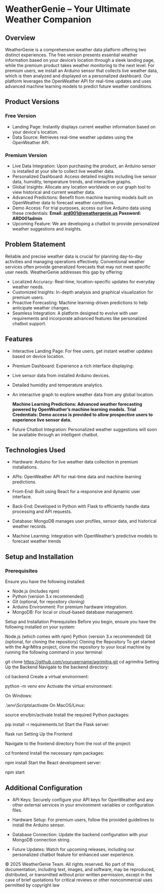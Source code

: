 # WeatherGenie – Your Ultimate Weather Companion
## Overview
WeatherGenie is a comprehensive weather data platform offering two distinct experiences. The free version presents essential weather information based on your device’s location through a sleek landing page, while the premium product takes weather monitoring to the next level. For premium users, we install an Arduino sensor that collects live weather data, which is then analyzed and displayed on a personalized dashboard. Our platform leverages the OpenWeather API for real-time updates and uses advanced machine learning models to predict future weather conditions.

## Product Versions
### Free Version
  - Landing Page: Instantly displays current weather information based on your device's location.
  - Data Source: Retrieves real-time weather updates using the OpenWeather API.

### Premium Version
  - Live Data Integration: Upon purchasing the product, an Arduino sensor is installed at your site to collect live weather data.
  - Personalized Dashboard: Access detailed insights including live sensor data, humidity, temperature trends, and interactive graphs.
  - Global Insights: Allocate any location worldwide on our graph tool to view historical and current weather data.
  - Advanced Predictions: Benefit from machine learning models built on OpenWeather data to forecast weather conditions.
  - Demo Access: For trial purposes, access our live Arduino data using these credentials:
   **Email: ard001@weathergenie.us**
    **Password: ARD001admin**
  - Upcoming Feature: We are developing a chatbot to provide personalized weather suggestions and insights.

## Problem Statement
Reliable and precise weather data is crucial for planning day-to-day activities and managing operations effectively. Conventional weather services often provide generalized forecasts that may not meet specific user needs. WeatherGenie addresses this gap by offering:

  - Localized Accuracy: Real-time, location-specific updates for everyday weather needs.
  - Customized Insights: In-depth analysis and graphical visualization for premium users.
  - Proactive Forecasting: Machine learning-driven predictions to help anticipate weather changes.
  - Seamless Integration: A platform designed to evolve with user requirements and incorporate advanced features like personalized chatbot support.

## Features

  - Interactive Landing Page: For free users, get instant weather updates based on device location.
  - Premium Dashboard: Experience a rich interface displaying:
  - Live sensor data from installed Arduino devices.
  - Detailed humidity and temperature analytics.
  - An interactive graph to explore weather data from any global location.

      **Machine Learning Predictions: Advanced weather forecasting powered by OpenWeather’s machine learning models.**
      **Trial Credentials: Demo access is provided to allow prospective users to experience live sensor data.**
  -  Future Chatbot Integration: Personalized weather suggestions will soon be available through an intelligent chatbot.

## Technologies Used
  - Hardware: Arduino for live weather data collection in premium installations.

  - APIs: OpenWeather API for real-time data and machine learning predictions.

  - Front-End: Built using React for a responsive and dynamic user interface.

  -  Back-End: Developed in Python with Flask to efficiently handle data processing and API requests.

  -  Database: MongoDB manages user profiles, sensor data, and historical weather records.

  -  Machine Learning: Integration with OpenWeather’s predictive models to forecast weather trends

## Setup and Installation
### Prerequisites
Ensure you have the following installed:

 - Node.js (includes npm)
 - Python (version 3.x recommended)
 - Git (optional, for repository cloning)
 - Arduino Environment: For premium hardware integration.
 - MongoDB: For local or cloud-based database management.

 Setup and Installation
Prerequisites
Before you begin, ensure you have the following installed on your system:

Node.js (which comes with npm)
Python (version 3.x recommended)
Git (optional, for cloning the repository)
Cloning the Repository
To get started with the AgriMitra project, clone the repository to your local machine by running the following command in your terminal:

git clone https://github.com/yourusername/agrimitra.git
cd agrimitra
Setting Up the Backend
Navigate to the backend directory:

  cd backend
Create a virtual environment:

  python -m venv env
Activate the virtual environment:

On Windows:

  .\env\Scripts\activate
On MacOS/Linux:

  source env/bin/activate
Install the required Python packages:

  pip install -r requirements.txt
Start the Flask server:

  flask run
Setting Up the Frontend

Navigate to the frontend directory from the root of the project:

  cd frontend
Install the necessary npm packages:

  npm install
Start the React development server:

  npm start

## Additional Configuration
  - API Keys: Securely configure your API keys for OpenWeather and any other external services in your environment variables or configuration files.

  - Hardware Setup: For premium users, follow the provided guidelines to install the Arduino sensor.

  - Database Connection: Update the backend configuration with your MongoDB connection string.

  - Future Updates: Watch for upcoming releases, including our personalized chatbot feature for enhanced user experience.

© 2025 WeatherGenie Team. All rights reserved.
No part of this documentation, including text, images, and software, may be reproduced, distributed, or transmitted without prior written permission, except in the case of brief quotations for critical reviews or other noncommercial uses permitted by copyright law
